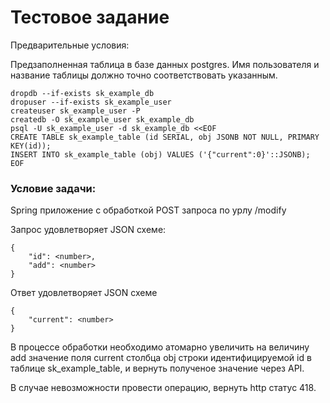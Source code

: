 # Тестовое задание 
Предварительные условия:

Предзаполненная таблица в базе данных postgres. Имя пользователя и название таблицы должно точно соответствовать указанным.

```
dropdb --if-exists sk_example_db
dropuser --if-exists sk_example_user
createuser sk_example_user -P
createdb -O sk_example_user sk_example_db
psql -U sk_example_user -d sk_example_db <<EOF
CREATE TABLE sk_example_table (id SERIAL, obj JSONB NOT NULL, PRIMARY KEY(id));
INSERT INTO sk_example_table (obj) VALUES ('{"current":0}'::JSONB);
EOF
```

### Условие задачи:
Spring приложение с обработкой POST запроса по урлу /modify

Запрос удовлетворяет JSON схеме:
```
{
    "id": <number>,
    "add": <number>
}
```
Ответ удовлетворяет JSON схеме
```
{
    "current": <number>
}
```

В процессе обработки необходимо атомарно увеличить на величину add значение поля current столбца obj строки идентифицируемой id в таблице sk_example_table, и вернуть полученое значение через API.

В случае невозможности провести операцию, вернуть http статус 418.

